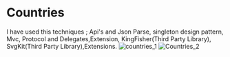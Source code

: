 # Countries
I have used this techniques ; Api's and Json Parse, singleton design pattern, Mvc, Protocol and Delegates,Extension, KingFisher(Third Party Library), SvgKit(Third Party Library),Extensions.
![countries_1](https://user-images.githubusercontent.com/93772393/155862472-a563ff7f-2e89-4d2d-bfb2-9f668f75dfd1.gif)
![Countries_2](https://user-images.githubusercontent.com/93772393/155862475-0acf6add-2a46-4240-bd3c-c21b80a7c916.gif)
